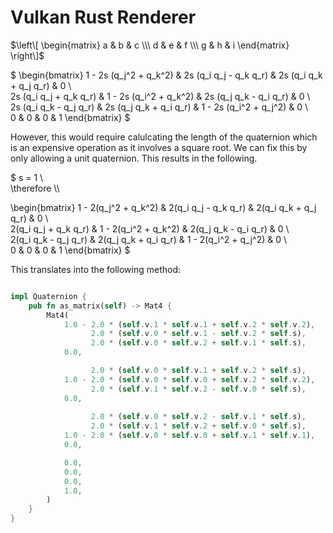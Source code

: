 <script>
	MathJax = {
		tex: {
			inlineMath: [['$', '$']],
			processEscapes: true
		},
		svg: {
			fontCache: 'global'
		}
	};
</script>
<script src="https://polyfill.io/v3/polyfill.min.js?features=es6"></script>
<script id="MathJax-script" async src="https://cdn.jsdelivr.net/npm/mathjax@3/es5/tex-mml-chtml.js"></script>

# Vulkan Rust Renderer

$\left\[
	\begin{matrix}
		a & b & c \\\
		d & e & f \\\
		g & h & i
	\end{matrix}
\right\]$

$
\begin{bmatrix}
1 - 2s (q_j^2 + q_k^2) &
2s (q_i q_j - q_k q_r) &
2s (q_i q_k + q_j q_r) & 0 \\\
2s (q_i q_j + q_k q_r) &
1 - 2s (q_i^2 + q_k^2) &
2s (q_j q_k - q_i q_r) & 0 \\\
2s (q_i q_k - q_j q_r) &
2s (q_j q_k + q_i q_r) &
1 - 2s (q_i^2 + q_j^2) & 0 \\\
0 & 0 & 0 & 1
\end{bmatrix}
$

However, this would require calulcating the length of the quaternion which is an expensive operation as it involves
a square root. We can fix this by only allowing a unit quaternion. This results in the following.

$
s = 1 \\\
\therefore \\\

\begin{bmatrix}
1 - 2(q_j^2 + q_k^2) &
2(q_i q_j - q_k q_r) &
2(q_i q_k + q_j q_r) & 0 \\\
2(q_i q_j + q_k q_r) &
1 - 2(q_i^2 + q_k^2) &
2(q_j q_k - q_i q_r) & 0 \\\
2(q_i q_k - q_j q_r) &
2(q_j q_k + q_i q_r) &
1 - 2(q_i^2 + q_j^2) & 0 \\\
0 & 0 & 0 & 1
\end{bmatrix}
$

This translates into the following method:

```rust

impl Quaternion {
	pub fn as_matrix(self) -> Mat4 {
		Mat4(
			1.0 - 2.0 * (self.v.1 * self.v.1 + self.v.2 * self.v.2),
			      2.0 * (self.v.0 * self.v.1 - self.v.2 * self.s),
			      2.0 * (self.v.0 * self.v.2 + self.v.1 * self.s),
			0.0,

			      2.0 * (self.v.0 * self.v.1 + self.v.2 * self.s),
			1.0 - 2.0 * (self.v.0 * self.v.0 + self.v.2 * self.v.2),
			      2.0 * (self.v.1 * self.v.2 - self.v.0 * self.s),
			0.0,
	
			      2.0 * (self.v.0 * self.v.2 - self.v.1 * self.s),
			      2.0 * (self.v.1 * self.v.2 + self.v.0 * self.s),
			1.0 - 2.0 * (self.v.0 * self.v.0 + self.v.1 * self.v.1),
			0.0,

			0.0,
			0.0,
			0.0,
			1.0,
		)
	}
}

```


